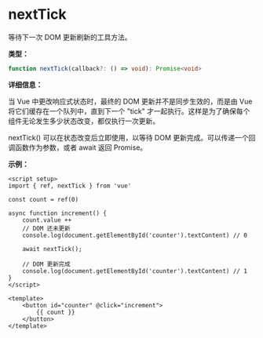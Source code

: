 # nextTick

等待下一次 DOM 更新刷新的工具方法。

**类型：**

```ts
function nextTick(callback?: () => void): Promise<void>
```

**详细信息：**

当 Vue 中更改响应式状态时，最终的 DOM 更新并不是同步生效的，而是由 Vue 将它们缓存在一个队列中，直到下一个 "tick" 才一起执行。这样是为了确保每个组件无论发生多少状态改变，都仅执行一次更新。

nextTick() 可以在状态改变后立即使用，以等待 DOM 更新完成。可以传递一个回调函数作为参数，或者 await 返回 Promise。

**示例：**

```vue
<script setup>
import { ref, nextTick } from 'vue'

const count = ref(0)
 
async function increment() {
    count.value ++
    // DOM 还未更新
    console.log(document.getElementById('counter').textContent) // 0
    
    await nextTick();
    
    // DOM 更新完成
    console.log(document.getElementById('counter').textContent) // 1
}
</script>

<template>
	<button id="counter" @click="increment">
        {{ count }}
    </button>
</template>
```

